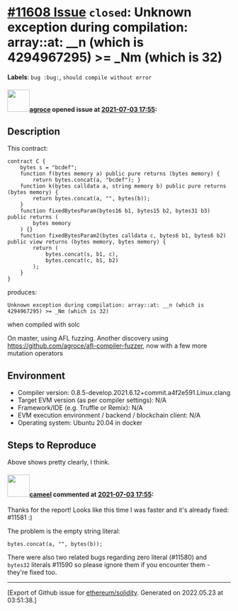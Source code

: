 # [\#11608 Issue](https://github.com/ethereum/solidity/issues/11608) `closed`: Unknown exception during compilation: array::at: __n (which is 4294967295) >= _Nm (which is 32)
**Labels**: `bug :bug:`, `should compile without error`


#### <img src="https://avatars.githubusercontent.com/u/967816?u=e15de0869a62036529220016b1729fa1a6c18b5b&v=4" width="50">[agroce](https://github.com/agroce) opened issue at [2021-07-03 17:55](https://github.com/ethereum/solidity/issues/11608):

## Description

This contract:
```solidity
contract C {
    bytes s = "bcdef";
    function f(bytes memory a) public pure returns (bytes memory) {
        return bytes.concat(a, "bcdef"); }
    function k(bytes calldata a, string memory b) public pure returns (bytes memory) {
        return bytes.concat(a, "", bytes(b));
    }
    function fixedBytesParam(bytes16 b1, bytes15 b2, bytes31 b3) public returns (
        bytes memory
    ) {}
    function fixedBytesParam2(bytes calldata c, bytes6 b1, bytes6 b2) public view returns (bytes memory, bytes memory) {
        return (
            bytes.concat(s, b1, c),
            bytes.concat(c, b1, b2)
        );
    }
}
```

produces:

```
Unknown exception during compilation: array::at: __n (which is 4294967295) >= _Nm (which is 32)
```

when compiled with solc

On master, using AFL fuzzing.  Another discovery using https://github.com/agroce/afl-compiler-fuzzer, now with a few more mutation operators

## Environment

- Compiler version:  0.8.5-develop.2021.6.12+commit.a4f2e591.Linux.clang
- Target EVM version (as per compiler settings): N/A
- Framework/IDE (e.g. Truffle or Remix): N/A
- EVM execution environment / backend / blockchain client: N/A
- Operating system: Ubuntu 20.04 in docker

## Steps to Reproduce

Above shows pretty clearly, I think.


#### <img src="https://avatars.githubusercontent.com/u/137030?v=4" width="50">[cameel](https://github.com/cameel) commented at [2021-07-03 17:55](https://github.com/ethereum/solidity/issues/11608#issuecomment-873648241):

Thanks for the report! Looks like this time I was faster and it's already fixed: #11581 :)

The problem is the empty string literal:

```solidity
bytes.concat(a, "", bytes(b));
```

There were also two related bugs regarding zero literal (#11580) and `bytes32` literals #11590 so please ignore them if you encounter them - they're fixed too.


-------------------------------------------------------------------------------



[Export of Github issue for [ethereum/solidity](https://github.com/ethereum/solidity). Generated on 2022.05.23 at 03:51:38.]

